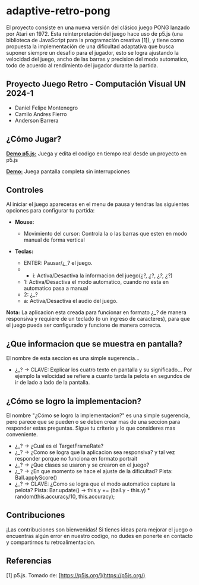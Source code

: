 # adaptive-retro-pong

El proyecto consiste en una nueva versión del clásico juego PONG lanzado por Atari en 1972. Esta reinterpretación del juego hace uso de p5.js (una biblioteca de JavaScript para la programación creativa [1]), y tiene como propuesta la implementación de una dificultad adaptativa que busca suponer siempre un desafio para el jugador, esto se logra ajustando la velocidad del juego, ancho de las barras y precision del modo automatico, todo de acuerdo al rendimiento del jugador durante la partida.

## Proyecto Juego Retro - Computación Visual UN 2024-1
- Daniel Felipe Montenegro
- Camilo Andres Fierro
- Anderson Barrera

## ¿Cómo Jugar?

 [**Demo p5.js:**](https://editor.p5js.org/dafmontenegro/full/Cnx7DpEdd) Juega y edita el codigo en tiempo real desde un proyecto en p5.js

 [**Demo:**](https://dafmontenegro.com/adaptive-retro-pong/) Juega pantalla completa sin interrupciones

## Controles
Al iniciar el juego apareceras en el menu de pausa y tendras las siguientes opciones para configurar tu partida:

- **Mouse:**
  - Movimiento del cursor: Controla la o las barras que esten en modo manual de forma vertical

- **Teclas:**
  - ENTER: Pausar/¿_? el juego.
  - - i: Activa/Desactiva la informacion del juego(¿_?, ¿_?, ¿_?, ¿_?)
  - 1: Activa/Desactiva el modo automatico, cuando no esta en automatico pasa a manual
  - 2: ¿_?
  - a: Activa/Desactiva el audio del juego.

**Nota:** La aplicacion esta creada para funcionar en formato ¿_? de manera responsiva y requiere de un teclado (o un ingreso de caracteres), para que el juego pueda ser configurado y funcione de manera correcta.

## ¿Que informacion que se muestra en pantalla?
El nombre de esta seccion es una simple sugerencia...
- ¿_? -> CLAVE: Explicar los cuatro texto en pantalla y su significado... Por ejemplo la velocidad se refiere a cuanto tarda la pelota en segundos de ir de lado a lado de la pantalla.

## ¿Cómo se logro la implementacion?
El nombre "¿Cómo se logro la implementacion?" es una simple sugerencia, pero parece que se pueden o se deben crear mas de una seccion para responder estas preguntas. Sigue tu criterio y lo que consideres mas conveniente.
- ¿_? -> ¿Cual es el TargetFrameRate?
- ¿_? -> ¿Como se logra que la aplicacion sea responsiva? y tal vez responder porque no funciona en formato portrait
- ¿_? -> ¿Que clases se usaron y se crearon en el juego?
- ¿_? -> ¿En que momento se hace el ajuste de la dificultad? Pista: Ball.applyScore()
- ¿_? -> CLAVE: ¿Como se logra que el modo automatico capture la pelota? Pista: Bar.update() -> this.y += (ball.y - this.y) * random(this.accuracy/10, this.accuracy);

## Contribuciones
¡Las contribuciones son bienvenidas! Si tienes ideas para mejorar el juego o encuentras algún error en nuestro codigo, no dudes en ponerte en contacto y compartirnos tu retroalimentacion.

## Referencias
[1] p5.js. Tomado de: [https://p5js.org/](https://p5js.org/)
